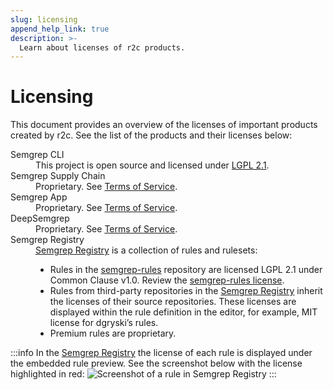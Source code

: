 ```yaml
---
slug: licensing
append_help_link: true
description: >-
  Learn about licenses of r2c products.
---
```


# Licensing

This document provides an overview of the licenses of important products created by r2c. See the list of the products and their licenses below:

<dl>
  <dt>Semgrep CLI</dt>
    <dd>This project is open source and licensed under <a href="https://github.com/returntocorp/semgrep/blob/develop/LICENSE">LGPL 2.1</a>.</dd>
  <dt>Semgrep Supply Chain</dt>
    <dd>Proprietary. See <a href="https://semgrep.dev/terms">Terms of Service</a>.</dd>
  <dt>Semgrep App</dt>
    <dd>Proprietary. See <a href="https://semgrep.dev/terms">Terms of Service</a>.</dd>
  <dt>DeepSemgrep</dt>
    <dd>Proprietary. See <a href="https://semgrep.dev/terms">Terms of Service</a>.</dd>
  <dt>Semgrep Registry</dt>
    <dd>
    <a href="https://semgrep.dev/explore">Semgrep Registry</a> is a collection of rules and rulesets:
    <ul>
    <li>Rules in the <a href="https://github.com/returntocorp/semgrep-rules">semgrep-rules</a> repository are licensed LGPL 2.1 under Common Clause v1.0. Review the <a href="https://github.com/returntocorp/semgrep-rules/blob/develop/LICENSE#L10">semgrep-rules license</a>.</li>
    <li>Rules from third-party repositories in the <a href="https://semgrep.dev/explore">Semgrep Registry</a> inherit the licenses of their source repositories. These licenses are displayed within the rule definition in the editor, for example, MIT license for dgryski’s rules.</li>
    <li>Premium rules are proprietary.</li>
    </ul>
    </dd>
</dl>

:::info
In the [Semgrep Registry](https://semgrep.dev/explore) the license of each rule is displayed under the embedded rule preview. See the screenshot below with the license highlighted in red:
![Screenshot of a rule in Semgrep Registry](/img/semgrep-registry-license.png)
:::